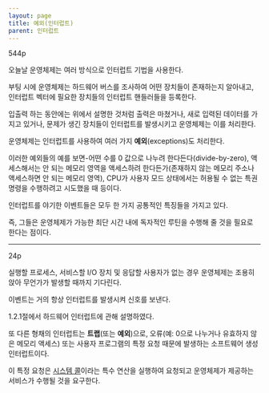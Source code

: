 ```yaml
---
layout: page
title: 예외(인터럽트)
parent: 인터럽트
---
```

544p

오늘날 운영체제는 여러 방식으로 인터럽트 기법을 사용한다.

부팅 시에 운영체제는 하드웨어 버스를 조사하여 어떤 장치들이 존재하는지 알아내고, 인터럽트 벡터에 필요한 장치들의 인터럽트 핸들러들을 등록한다.

입출력 하는 동안에는 위에서 설명한 것처럼 출력은 마쳤거나, 새로 입력된 데이터를 가지고 있거나, 문제가 생긴 장치들이 인터럽트를 발생시키고 운영체제는 이를 처리한다.

운영체제는 인터럽트를 사용하여 여러 가지 **예외**(exceptions)도 처리한다.

이러한 예외들의 예를 보면-어떤 수를 0 값으로 나누려 한다든다(divide-by-zero), 액세스해서는 안 되는 메모리 영역을 액세스하려 한다든가(존재하지 않는 메모리 주소나 액세스하면 안 되는 메모리 영역), CPU가 사용자 모드 상태에서는 허용될 수 없는 특권 명령을 수행하려고 시도했을 때 등이다.

인터럽트를 야기한 이벤트들은 모두 한 가지 공통적인 특징들을 가지고 있다.

즉, 그들은 운영체제가 가능한 최단 시간 내에 독자적인 루틴을 수행해 줄 것을 필요로 한다는 점이다.

---

24p

실행할 프로세스, 서비스할 I/O 장치 및 응답할 사용자가 없는 경우 운영체제는 조용히 앉아 무언가가 발생할 때까지 기다린다.

이벤트는 거의 항상 인터럽트를 발생시켜 신호를 보낸다.

1.2.1절에서 하드웨어 인터럽트에 관해 설명하였다.

또 다른 형채의 인터럽트는 **트랩**(또는 **예외**)으로, 오류(예: 0으로 나누거나 유효하지 않은 메모리 액세스) 또는 사용자 프로그램의 특정 요청 때문에 발생하는 소프트웨어 생성 인터럽트이다.

이 특정 요청은 [시스템 콜](시스템-콜.html)이라는 특수 연산을 실행하여 요청되고 운영체제가 제공하는 서비스가 수행될 것을 요구한다.